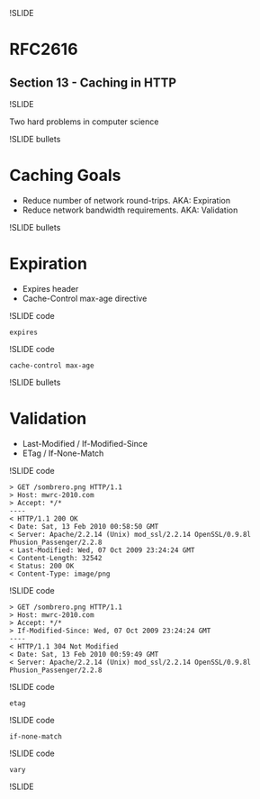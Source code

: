 !SLIDE

# RFC2616
## Section 13 - Caching in HTTP

!SLIDE

Two hard problems in computer science

!SLIDE bullets

# Caching Goals

 * Reduce number of network round-trips. AKA: Expiration
 * Reduce network bandwidth requirements. AKA: Validation

!SLIDE bullets

# Expiration

 * Expires header
 * Cache-Control max-age directive

!SLIDE code

    expires

!SLIDE code

    cache-control max-age

!SLIDE bullets

# Validation

 * Last-Modified / If-Modified-Since
 * ETag / If-None-Match

!SLIDE code

    > GET /sombrero.png HTTP/1.1
    > Host: mwrc-2010.com
    > Accept: */*
    ----
    < HTTP/1.1 200 OK
    < Date: Sat, 13 Feb 2010 00:58:50 GMT
    < Server: Apache/2.2.14 (Unix) mod_ssl/2.2.14 OpenSSL/0.9.8l Phusion_Passenger/2.2.8
    < Last-Modified: Wed, 07 Oct 2009 23:24:24 GMT
    < Content-Length: 32542
    < Status: 200 OK
    < Content-Type: image/png


!SLIDE code

    > GET /sombrero.png HTTP/1.1
    > Host: mwrc-2010.com
    > Accept: */*
    > If-Modified-Since: Wed, 07 Oct 2009 23:24:24 GMT
    ---- 
    < HTTP/1.1 304 Not Modified
    < Date: Sat, 13 Feb 2010 00:59:49 GMT
    < Server: Apache/2.2.14 (Unix) mod_ssl/2.2.14 OpenSSL/0.9.8l Phusion_Passenger/2.2.8

!SLIDE code

    etag

!SLIDE code

    if-none-match




!SLIDE code

    vary


!SLIDE 


